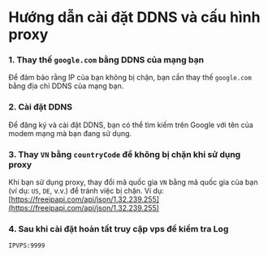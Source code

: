 # Hướng dẫn cài đặt DDNS và cấu hình proxy

### 1. Thay thế `google.com` bằng DDNS của mạng bạn
Để đảm bảo rằng IP của bạn không bị chặn, bạn cần thay thế `google.com` bằng địa chỉ DDNS của mạng bạn.

### 2. Cài đặt DDNS
Để đăng ký và cài đặt DDNS, bạn có thể tìm kiếm trên Google với tên của modem mạng mà bạn đang sử dụng.

### 3. Thay `VN` bằng `countryCode` để không bị chặn khi sử dụng proxy
Khi bạn sử dụng proxy, thay đổi mã quốc gia `VN` bằng mã quốc gia của bạn (ví dụ: `US`, `DE`, v.v.) để tránh việc bị chặn.
Ví dụ: [https://freeipapi.com/api/json/1.32.239.255](https://freeipapi.com/api/json/1.32.239.255)

### 4. Sau khi cài đặt hoàn tất truy cập vps để kiểm tra Log
   `IPVPS:9999`
   

